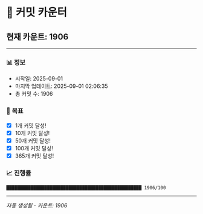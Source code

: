 # 🔢 커밋 카운터

## 현재 카운트: 1906

---

### 📊 정보
- 시작일: 2025-09-01
- 마지막 업데이트: 2025-09-01 02:06:35
- 총 커밋 수: 1906

### 🎯 목표
- [x] 1개 커밋 달성!
- [x] 10개 커밋 달성!
- [x] 50개 커밋 달성!
- [x] 100개 커밋 달성!
- [x] 365개 커밋 달성!

### 📈 진행률
```
██████████████████████████████████████████████████ 1906/100
```

---
*자동 생성됨 - 카운트: 1906*
